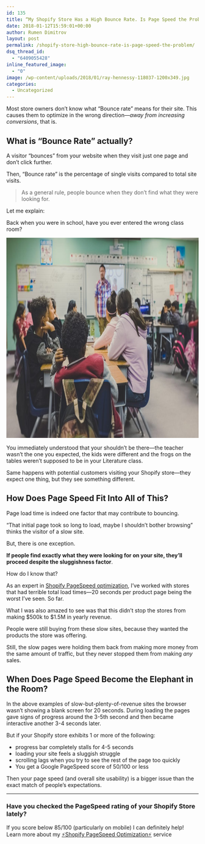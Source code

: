 ```yaml
---
id: 135
title: “My Shopify Store Has a High Bounce Rate. Is Page Speed the Problem?”
date: 2018-01-12T15:59:01+00:00
author: Rumen Dimitrov
layout: post
permalink: /shopify-store-high-bounce-rate-is-page-speed-the-problem/
dsq_thread_id:
  - "6409055428"
inline_featured_image:
  - "0"
image: /wp-content/uploads/2018/01/ray-hennessy-118037-1200x349.jpg
categories:
  - Uncategorized
---
```

Most store owners don’t know what “Bounce rate” means for their site. This causes them to optimize in the wrong direction—<em>away from increasing conversions</em>, that is.
<!--more-->

<h2>What is “Bounce Rate” actually?</h2>

A visitor “bounces” from your website when they visit just one page and don’t click further. 

Then, “Bounce rate” is the percentage of single visits compared to total site visits.

<blockquote>
As a general rule, people bounce when they don’t find what they were looking for.
</blockquote>

Let me explain:

Back when you were in school, have you ever entered the wrong class room?
 
<img src="/wp-content/uploads/2018/01/neonbrand-426918-1024x637.jpg" alt="" width="840" height="523" class="alignnone size-large wp-image-139" />

You immediately understood that your shouldn’t be there—the teacher wasn’t the one you expected, the kids were different and the frogs on the tables weren’t supposed to be in your Literature class. 

Same happens with potential customers visiting your Shopify store—they expect one thing, but they see something different.

<h2>How Does Page Speed Fit Into All of This?</h2>

Page load time is indeed one factor that may contribute to bouncing. 

“That initial page took so long to load, maybe I shouldn’t bother browsing” thinks the visitor of a slow site.

But, there is one exception.

<strong>If people find exactly what they were looking for on your site, they’ll proceed despite the sluggishness factor</strong>. 

How do I know that?

As an expert in <a href="/increase-shopify-sales/shopify-pagespeed-optimization/">Shopify PageSpeed optimization</a>, I’ve worked with stores that had terrible total load times—20 seconds per product page being the worst I’ve seen. So far.

What I was also amazed to see was that this didn’t stop the stores from making $500k to $1.5M in yearly revenue.

People were still buying from these slow sites, because they wanted the products the store was offering.

Still, the slow pages were holding them back from making more money from the same amount of traffic, but they never stopped them from making <em>any</em> sales.

<h2>When Does Page Speed Become the Elephant in the Room?</h2>

In the above examples of slow-but-plenty-of-revenue sites the browser wasn’t showing a blank screen for 20 seconds. During loading the pages gave signs of progress around the 3-5th second and then became interactive another 3-4 seconds later.

But if your Shopify store exhibits 1 or more of the following: 

<ul>
	<li>progress bar completely stalls for 4-5 seconds </li>
	<li>loading your site feels a sluggish struggle</li>
	<li>scrolling lags when you try to see the rest of the page too quickly</li>
	<li>You get a Google PageSpeed score of 50/100 or less</li>
</ul>

Then your page speed (and overall site usability) is a bigger issue than the exact match of people’s expectations.

<hr />

<h3>Have you checked the PageSpeed rating of your Shopify Store lately?</h3>

If you score below 85/100 (particularly on mobile) I can definitely help!&nbsp;<br />Learn more about my <a href="/increase-shopify-sales/shopify-pagespeed-optimization/">⚡️Shopify PageSpeed Optimization⚡️</a> service